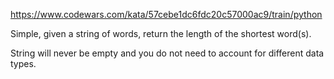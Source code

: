 https://www.codewars.com/kata/57cebe1dc6fdc20c57000ac9/train/python

Simple, given a string of words, return the length of the shortest word(s).

String will never be empty and you do not need to account for different data types.